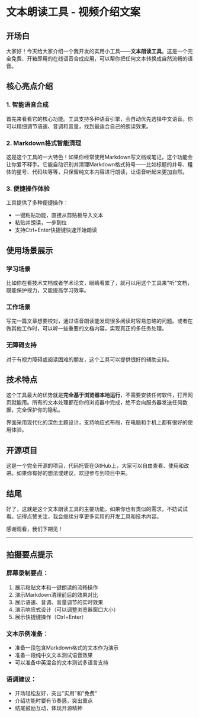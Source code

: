 # 文本朗读工具 - 视频介绍文案

## 开场白
大家好！今天给大家介绍一个我开发的实用小工具——**文本朗读工具**。这是一个完全免费、开箱即用的在线语音合成应用，可以帮你把任何文本转换成自然流畅的语音。

## 核心亮点介绍

### 1. 智能语音合成
首先来看看它的核心功能。工具支持多种语音引擎，会自动优先选择中文语音。你可以精细调节语速、音调和音量，找到最适合自己的朗读效果。

### 2. Markdown格式智能清理
这是这个工具的一大特色！如果你经常使用Markdown写文档或笔记，这个功能会让你爱不释手。它能自动识别并清理Markdown格式符号——比如标题的井号、粗体的星号、代码块等等，只保留纯文本内容进行朗读，让语音听起来更加自然。

### 3. 便捷操作体验
工具提供了多种便捷操作：
- 一键粘贴功能，直接从剪贴板导入文本
- 粘贴并朗读，一步到位
- 支持Ctrl+Enter快捷键快速开始朗读

## 使用场景展示

### 学习场景
比如你在看技术文档或者学术论文，眼睛看累了，就可以用这个工具来"听"文档，既能保护视力，又能提高学习效率。

### 工作场景
写完一篇文章想要校对，通过语音朗读能发现很多阅读时容易忽略的问题。或者在做其他工作时，可以听一些重要的文档内容，实现真正的多任务处理。

### 无障碍支持
对于有视力障碍或阅读困难的朋友，这个工具可以提供很好的辅助支持。

## 技术特点

这个工具最大的优势就是**完全基于浏览器本地运行**，不需要安装任何软件，打开网页就能用。所有的文本处理都在你的浏览器中完成，绝不会向服务器发送任何数据，完全保护你的隐私。

界面采用现代化的深色主题设计，支持响应式布局，在电脑和手机上都有很好的使用体验。

## 开源项目

这是一个完全开源的项目，代码托管在GitHub上，大家可以自由查看、使用和改进。如果你有好的想法或建议，欢迎参与到项目中来。

## 结尾
好了，这就是这个文本朗读工具的主要功能。如果你也有类似的需求，不妨试试看。记得点赞关注，我会继续分享更多实用的开发工具和技术内容。

感谢观看，我们下期见！

---

## 拍摄要点提示

### 屏幕录制要点：
1. 展示粘贴文本和一键朗读的流畅操作
2. 演示Markdown清理前后的效果对比
3. 展示语速、音调、音量调节的实时效果
4. 演示响应式设计（可以调整浏览器窗口大小）
5. 展示快捷键操作（Ctrl+Enter）

### 文本示例准备：
- 准备一段包含Markdown格式的文本作为演示
- 准备一段纯中文文本测试语音效果
- 可以准备中英混合的文本测试多语言支持

### 语调建议：
- 开场轻松友好，突出"实用"和"免费"
- 介绍功能时要有节奏感，突出重点
- 结尾鼓励互动，体现开源精神